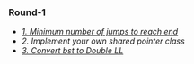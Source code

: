 ### Round-1
- _[1. Minimum number of jumps to reach end](https://www.geeksforgeeks.org/minimum-number-of-jumps-to-reach-end-of-a-given-array/)_
- _2. Implement your own shared pointer class_
- _[3. Convert bst to Double LL](https://www.geeksforgeeks.org/convert-given-binary-tree-doubly-linked-list-set-3/)_
